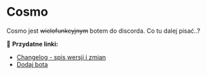 # Cosmo
Cosmo jest ~~wielofunkcyjnym~~ botem do discorda.
Co tu dalej pisać..?

🚀 **Przydatne linki:**
 * [Changelog - spis wersji i zmian](https://github.com/maxcom1/Cosmo/blob/main/changelog.md)
 * [Dodaj bota](https://discord.com/oauth2/authorize?client_id=839088517429985290&scope=bot&permissions=1099511627775)  
